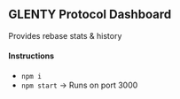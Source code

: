 ## GLENTY Protocol Dashboard

Provides rebase stats & history
#### Instructions

- `npm i`
- `npm start` -> Runs on port 3000
